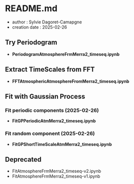 # README.md

- author : Sylvie Dagoret-Camapgne
- creation date : 2025-02-26

## Try Periodogram

- **PeriodogramAtmosphereFrmMerra2_timeseq.ipynb**

## Extract TimeScales from FFT 

- **FFTAtmosphericAtmosphereFromMerra2_timeseq.ipynb** 

## Fit with Gaussian Process

### Fit periodic components (2025-02-26)

- **FitGPPeriodicAtmMerra2_timeseq.ipynb**

### Fit random component (2025-02-26)

- **FitGPShortTimeScaleAtmMerra2_timeseq.ipynb**

## Deprecated
- FitAtmosphereFrmMerra2_timeseq-v2.ipynb
- FitAtmosphereFrmMerra2_timeseq-v1.ipynb